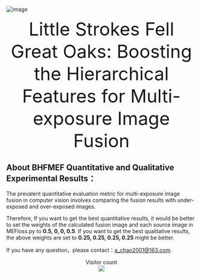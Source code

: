 ![image](https://github.com/ZhiyingDu/BHFMEF/assets/111031904/5dacbf20-3bcf-428e-96e2-6cd7489c843a)
<div align="center"> 
  <font size=10>Little Strokes Fell Great Oaks: Boosting the Hierarchical Features for Multi-exposure Image Fusion</font>
</div>

## About BHFMEF Quantitative and Qualitative Experimental Results：

The prevalent quantitative evaluation metric for multi-exposure image fusion in computer vision involves comparing the fusion results with under-exposed and over-exposed images.

Therefore, If you want to get the best quantitative results, it would be better to set the weights of the calculated fusion image and each source image in MEFloss.py to **0.5, 0, 0, 0.5**. If you want to get the best qualitative results, the above weights are set to **0.25, 0.25, 0.25, 0.25** might be better.

If you have any question，please contact：[a_chao2001@163.com](mailto:a_chao2001@163.com).

<div align="center"> 
  Visitor count<br>
  <img src="https://profile-counter.glitch.me/ZhiyingDu/count.svg" /> 
</div>

